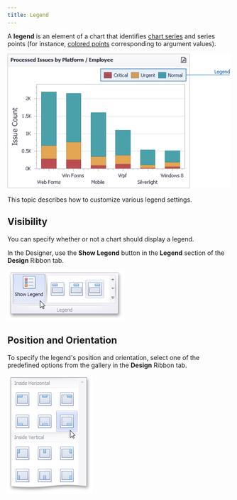 ```yaml
---
title: Legend
---
```

A **legend** is an element of a chart that identifies [chart series](../../../../../dashboard-for-desktop/articles/dashboard-designer/designing-dashboard-items/chart/providing-data.md) and series points (for instance, [colored points](../../../../../dashboard-for-desktop/articles/dashboard-designer/appearance-customization/coloring/coloring-concepts.md) corresponding to argument values).

![Charts_Legend](../../../../images/Img18275.png)

This topic describes how to customize various legend settings.

## Visibility
You can specify whether or not a chart should display a legend.

In the Designer, use the **Show Legend** button in the **Legend** section of the **Design** Ribbon tab.

![Charts_Legend_ShowLegendButton](../../../../images/Img18776.png)

## Position and Orientation
To specify the legend's position and orientation, select one of the predefined options from the gallery in the **Design** Ribbon tab.

![Charts_Legend_PositionAndOrientationGallery](../../../../images/Img19468.png)